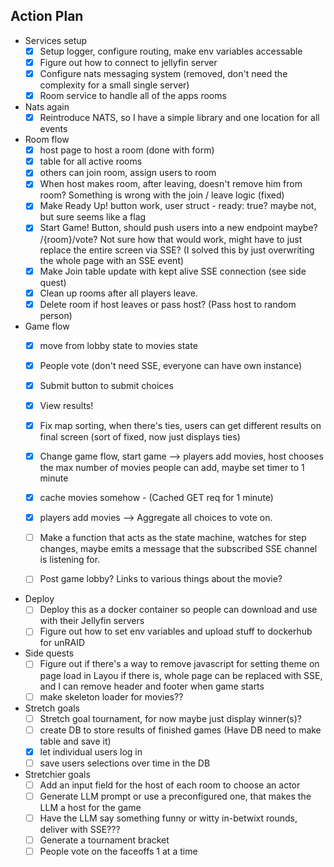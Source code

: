 ## Action Plan

- Services setup
    - [X] Setup logger, configure routing, make env variables accessable
    - [X] Figure out how to connect to jellyfin server
    - [X] Configure nats messaging system (removed, don't need the complexity for a small single server)
    - [X] Room service to handle all of the apps rooms

- Nats again
    - [X] Reintroduce NATS, so I have a simple library and one location for all events

- Room flow
    - [X] host page to host a room (done with form)
    - [X] table for all active rooms
    - [X] others can join room, assign users to room
    - [X] When host makes room, after leaving, doesn't remove him from room? Something is wrong with the
    join / leave logic (fixed)
    - [X] Make Ready Up! button work, user struct - ready: true? maybe not, but sure seems like a flag
    - [X] Start Game! Button, should push users into a new endpoint maybe? /{room}/vote? Not sure
    how that would work, might have to just replace the entire screen via SSE? (I solved this by
    just overwriting the whole page with an SSE event)
    - [X] Make Join table update with kept alive SSE connection (see side quest)
    - [X] Clean up rooms after all players leave.
    - [X] Delete room if host leaves or pass host? (Pass host to random person)

- Game flow
    - [X] move from lobby state to movies state
    - [X] People vote (don't need SSE, everyone can have own instance)
    - [X] Submit button to submit choices
    - [X] View results!
    - [X] Fix map sorting, when there's ties, users can get different results on final screen
    (sort of fixed, now just displays ties)
    - [X] Change game flow, start game --> players add movies, host chooses the max
    number of movies people can add, maybe set timer to 1 minute
    - [X] cache movies somehow - (Cached GET req for 1 minute)
    - [X] players add movies --> Aggregate all choices to vote on.
    - [ ] Make a function that acts as the state machine, watches for step changes, maybe emits a message that the subscribed SSE channel is listening for.

    - [ ] Post game lobby? Links to various things about the movie?


- Deploy
    - [ ] Deploy this as a docker container so people can download and use with their Jellyfin servers
    - [ ] Figure out how to set env variables and upload stuff to dockerhub for unRAID

- Side quests
    - [ ] Figure out if there's a way to remove javascript for setting theme on page load in Layou
    if there is, whole page can be replaced with SSE, and I can remove header and footer when game
        starts
    - [ ] make skeleton loader for movies?? 

- Stretch goals
    - [ ] Stretch goal tournament, for now maybe just display winner(s)?
    - [ ] create DB to store results of finished games (Have DB need to make table and save it)
    - [X] let individual users log in
    - [ ] save users selections over time in the DB

- Stretchier goals
    - [ ] Add an input field for the host of each room to choose an actor
    - [ ] Generate LLM prompt or use a preconfigured one, that makes the LLM a host for the game
    - [ ] Have the LLM say something funny or witty in-betwixt rounds, deliver with SSE???
    - [ ] Generate a tournament bracket
    - [ ] People vote on the faceoffs 1 at a time
